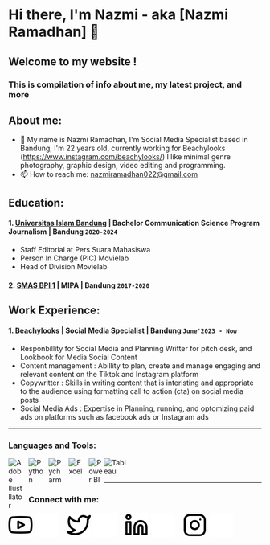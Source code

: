# Hi there, I'm Nazmi - aka [Nazmi Ramadhan] 👋
## Welcome to my website !
### This is compilation of info about me, my latest project, and more
## About me:
- 🔭 My name is Nazmi Ramadhan, I'm Social Media Specialist based in Bandung, I'm 22 years old, currently working for Beachylooks (https://www.instagram.com/beachylooks/) I like minimal genre photography, graphic design, video editing and programming.
- 📫 How to reach me: nazmiramadhan022@gmail.com

## Education:

#### 1. [Universitas Islam Bandung](https://unisba.ac.id) | Bachelor Communication Science Program Journalism | Bandung `2020-2024`
   - Staff Editorial at Pers Suara Mahasiswa
   - Person In Charge (PIC) Movielab
   - Head of Division Movielab
 #### 2. [SMAS BPI 1](https://www.smasbpi1bdg.sch.id) | MIPA | Bandung `2017-2020`


## Work Experience:
#### 1. [Beachylooks](https://www.instagram.com/beachylooks/) | Social Media Specialist | Bandung `June'2023 - Now`
   - Responbillity for Social Media and Planning Writter for pitch desk, and Lookbook for Media Social Content
   - Content management : Abillity to plan, create and manage engaging and relevant content on the Tiktok and Instagram platform
   - Copywritter : Skills in writing content that is interisting and appropriate to the audience using formatting call to action (cta) on social media posts
   - Social Media Ads : Expertise in Planning, running, and optomizing paid ads on platforms such as facebook ads or Instagram ads

---

### Languages and Tools:

[<img align="left" alt="Adobe Ilustllator" width="30px" src="https://upload.wikimedia.org/wikipedia/commons/thumb/4/4e/Adobe_Illustrator_Icon_%28CS6%29.svg/128px-Adobe_Illustrator_Icon_%28CS6%29.svg.png" style="padding-right:10px;" />][webdev]
[<img align="left" alt="Python" width="30px" src="" style="padding-right:10px;" />][webdev]
[<img align="left" alt="Pycharm" width="30px" src="https://upload.wikimedia.org/wikipedia/commons/thumb/1/1d/PyCharm_Icon.svg/220px-PyCharm_Icon.svg.png" style="padding-right:10px;" />][webdev]
[<img align="left" alt="Excel" width="30px" src="https://is2-ssl.mzstatic.com/image/thumb/Purple126/v4/a8/fd/5a/a8fd5a84-c6f1-355f-3b9f-6e86598efaa3/XCEL.png/1200x630bb.png" style="padding-right:10px;" />][webdev]
[<img align="left" alt="Power BI" width="30px" src="https://powerbi.microsoft.com/pictures/application-logos/svg/powerbi.svg" style="padding-right:0px;" />][webdev]
[<img align="left" alt="Tableau" width="50px" src="https://logos-world.net/wp-content/uploads/2021/10/Tableau-Symbol.png" style="padding-right:10px;" />][webdev]

<br />
<br />

---
### Connect with me:

[![website](./img/youtube-light.svg)](https://www.youtube.com/channel/UC22xix7qvwpYWnSQ5QEYtAQ#gh-light-mode-only)
[![website](./img/youtube-dark.svg)](https://www.youtube.com/channel/UC22xix7qvwpYWnSQ5QEYtAQ#gh-dark-mode-only)
&nbsp;&nbsp;
[![website](./img/twitter-light.svg)](https://twitter.com/vincentwwidyan#gh-light-mode-only)
[![website](./img/twitter-dark.svg)](https://twitter.com/vincentwwidyan#gh-dark-mode-only)
&nbsp;&nbsp;
[![website](./img/linkedin-light.svg)](https://www.linkedin.com/in/vincentwidyan#gh-light-mode-only)
[![website](./img/linkedin-dark.svg)](https://www.linkedin.com/in/vincentwidyan#gh-dark-mode-only)
&nbsp;&nbsp;
[![website](./img/instagram-light.svg)](https://instagram.com/vincentwwidyan#gh-light-mode-only)
[![website](./img/instagram-dark.svg)](https://instagram.com/vincentwwidyan#gh-dark-mode-only)



[webdev]: https://github.com/vincentwidyan/vincentwidyan
